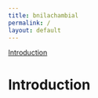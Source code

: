 ```yaml
---
title: bnilachambial
permalink: /
layout: default
---
```

<!-- ## Table of Content -->
[Introduction](Introduction)

# Introduction


